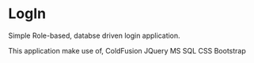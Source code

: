 # LogIn
Simple Role-based, databse driven login application.

This application make use of,
  ColdFusion
  JQuery
  MS SQL
  CSS
  Bootstrap
  

